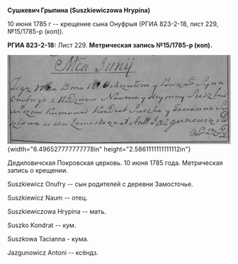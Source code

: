**Сушкевич Грыпина (Suszkiewiczowa Hrypina)**

10 июня 1785 г -- крещение сына Онуфрыя (РГИА 823-2-18, лист 229,
№15/1785-р (коп)).

**РГИА 823-2-18:** Лист 229. **Метрическая запись №15/1785-р (коп).**

![](./media/743720f9d311b2a8a8ca4301556071756b2b1779.png){width="6.496527777777778in"
height="2.5861111111111112in"}

Дедиловичская Покровская церковь. 10 июня 1785 года. Метрическая запись
о крещении.

Suszkiewicz Onufry -- сын родителей с деревни Замосточье.

Suszkiewicz Naum -- отец.

Suszkiewiczowa Hrypina -- мать.

Suszko Kondrat -- кум.

Suszkowa Tacianna - кума.

Jazgunowicz Antoni -- ксёндз.
